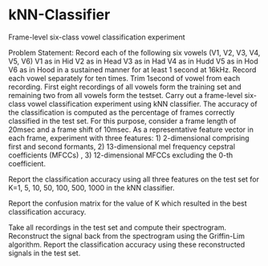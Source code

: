 # kNN-Classifier
Frame-level six-class vowel classification experiment

Problem Statement:
Record each of the following six vowels (V1, V2, V3, V4, V5, V6)
V1 as in Hid
V2 as in Head
V3 as in Had
V4 as in Hudd
V5 as in Hod
V6 as in Hood
in a sustained manner for at least 1 second at 16kHz. Record each vowel separately for ten times. Trim 1second of vowel from each recording. First eight recordings of all vowels form the training set and remaining two from all vowels form the testset. Carry out a frame-level six-class vowel classification experiment using kNN classifier. The accuracy of the classification is computed as the percentage of frames correctly classified in the test set. For this purpose, consider a frame length of 20msec and a frame shift of 10msec. As a representative feature vector in each frame, experiment with three features: 1) 2-dimensional comprising first and second formants, 2) 13-dimensional mel frequency cepstral coefficients (MFCCs) , 3) 12-dimensional MFCCs excluding the 0-th coefficient.

Report the classification accuracy using all three features on the test set for K=1, 5, 10, 50, 100, 500, 1000 in the kNN classifier.
 
Report the confusion matrix for the value of K which resulted in the best classification accuracy. 

Take all recordings in the test set and compute their spectrogram. Reconstruct the signal back from the spectrogram using the Griffin-Lim algorithm. Report the classification accuracy using these reconstructed signals in the test set.
